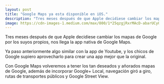 ```yaml
---
layout: post
title: "Google Maps ya esta disponible en iOS."
description: "Tres meses después de que Apple decidiese cambiar los mapas de Google por los suyos propios, nos llega la app nativa de Google Maps."
image: https://cdn-images-1.medium.com/max/800/1*25qzgjRxrMAcD-abarUCyQ.png
---
```


Tres meses después de que Apple decidiese cambiar los mapas de Google por los suyos propios, nos llega la app nativa de Google Maps.

Ya paso anteriormente algo similar con la app de Youtube, y los chicos de Google supiero aprovecharlo para crear una app mejor que la original.

Con Google Maps volveremos a tener los tan deseados y añorados mapas de Google, además de incorporar Google+ Local, navegación giró a giro, rutas de transportes públicos y Google Street View.